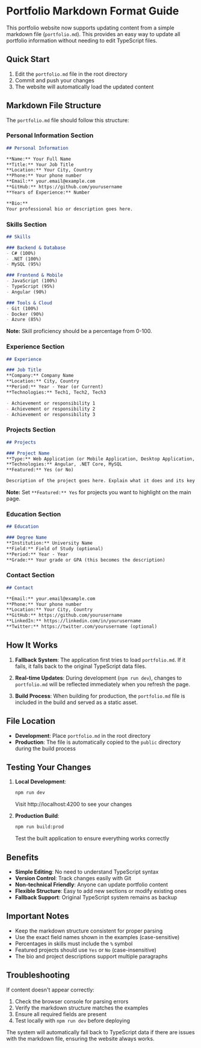 # Portfolio Markdown Format Guide

This portfolio website now supports updating content from a simple markdown file (`portfolio.md`). This provides an easy way to update all portfolio information without needing to edit TypeScript files.

## Quick Start

1. Edit the `portfolio.md` file in the root directory
2. Commit and push your changes
3. The website will automatically load the updated content

## Markdown File Structure

The `portfolio.md` file should follow this structure:

### Personal Information Section
```markdown
## Personal Information

**Name:** Your Full Name
**Title:** Your Job Title
**Location:** Your City, Country
**Phone:** Your phone number
**Email:** your.email@example.com
**GitHub:** https://github.com/yourusername
**Years of Experience:** Number

**Bio:**
Your professional bio or description goes here.
```

### Skills Section
```markdown
## Skills

### Backend & Database
- C# (100%)
- .NET (100%)
- MySQL (95%)

### Frontend & Mobile
- JavaScript (100%)
- TypeScript (95%)
- Angular (90%)

### Tools & Cloud
- Git (100%)
- Docker (90%)
- Azure (85%)
```

**Note:** Skill proficiency should be a percentage from 0-100.

### Experience Section
```markdown
## Experience

### Job Title
**Company:** Company Name
**Location:** City, Country
**Period:** Year - Year (or Current)
**Technologies:** Tech1, Tech2, Tech3

- Achievement or responsibility 1
- Achievement or responsibility 2
- Achievement or responsibility 3
```

### Projects Section
```markdown
## Projects

### Project Name
**Type:** Web Application (or Mobile Application, Desktop Application, etc.)
**Technologies:** Angular, .NET Core, MySQL
**Featured:** Yes (or No)

Description of the project goes here. Explain what it does and its key features.
```

**Note:** Set `**Featured:** Yes` for projects you want to highlight on the main page.

### Education Section
```markdown
## Education

### Degree Name
**Institution:** University Name
**Field:** Field of Study (optional)
**Period:** Year - Year
**Grade:** Your grade or GPA (this becomes the description)
```

### Contact Section
```markdown
## Contact

**Email:** your.email@example.com
**Phone:** Your phone number
**Location:** Your City, Country
**GitHub:** https://github.com/yourusername
**LinkedIn:** https://linkedin.com/in/yourusername
**Twitter:** https://twitter.com/yourusername (optional)
```

## How It Works

1. **Fallback System**: The application first tries to load `portfolio.md`. If it fails, it falls back to the original TypeScript data files.

2. **Real-time Updates**: During development (`npm run dev`), changes to `portfolio.md` will be reflected immediately when you refresh the page.

3. **Build Process**: When building for production, the `portfolio.md` file is included in the build and served as a static asset.

## File Location

- **Development**: Place `portfolio.md` in the root directory
- **Production**: The file is automatically copied to the `public` directory during the build process

## Testing Your Changes

1. **Local Development**: 
   ```bash
   npm run dev
   ```
   Visit http://localhost:4200 to see your changes

2. **Production Build**:
   ```bash
   npm run build:prod
   ```
   Test the built application to ensure everything works correctly

## Benefits

- **Simple Editing**: No need to understand TypeScript syntax
- **Version Control**: Track changes easily with Git
- **Non-technical Friendly**: Anyone can update portfolio content
- **Flexible Structure**: Easy to add new sections or modify existing ones
- **Fallback Support**: Original TypeScript system remains as backup

## Important Notes

- Keep the markdown structure consistent for proper parsing
- Use the exact field names shown in the examples (case-sensitive)
- Percentages in skills must include the `%` symbol
- Featured projects should use `Yes` or `No` (case-insensitive)
- The bio and project descriptions support multiple paragraphs

## Troubleshooting

If content doesn't appear correctly:

1. Check the browser console for parsing errors
2. Verify the markdown structure matches the examples
3. Ensure all required fields are present
4. Test locally with `npm run dev` before deploying

The system will automatically fall back to TypeScript data if there are issues with the markdown file, ensuring the website always works.